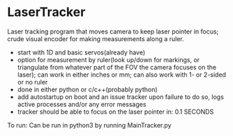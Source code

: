 # LaserTracker
Laser tracking program that moves camera to keep laser pointer in focus; crude visual encoder for making measurements along a ruler.

- start with 1D and basic servos(already have)
- option for measurement by ruler(look up/down for markings, or triangulate from whatever part of the FOV the camera focuses on the laser); can work in either inches or mm; can also work with 1- or 2-sided or no ruler
- done in either python or c/c++(probably python)
- add autostartup on boot and an issue tracker upon failure to do so, logs active processes and/or any error messages
- tracker should be able to focus on the laser pointer in: 0.1 SECONDS

To run:
Can be run in python3 by running MainTracker.py
